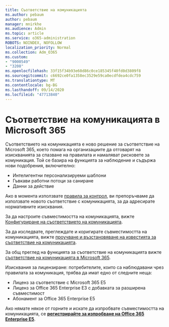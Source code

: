 ```yaml
---
title: Съответствие на комуникацията
ms.author: pebaum
author: pebaum
manager: mnirkhe
ms.audience: Admin
ms.topic: article
ms.service: o365-administration
ROBOTS: NOINDEX, NOFOLLOW
localization_priority: Normal
ms.collection: Adm_O365
ms.custom:
- "9000549"
- "3208"
ms.openlocfilehash: 33f15f34b93e60d86c0ce185345f40fd0d3809f8
ms.sourcegitcommit: c6692ce0fa1358ec3529e59ca0ecdfdea4cdc759
ms.translationtype: MT
ms.contentlocale: bg-BG
ms.lasthandoff: 09/14/2020
ms.locfileid: "47713840"
---
```

# <a name="communication-compliance-in-microsoft-365"></a>Съответствие на комуникацията в Microsoft 365

Съответствието на комуникацията е ново решение за съответствие на Microsoft 365, което помага на организациите да отговарят на изискванията за спазване на правилата и намаляват рисковете за комуникация. Той се базира на функцията за наблюдение и съдържа нови подобрения, включително:

- Интелигентни персонализируеми шаблони
- Гъвкави работни потоци за саниране
- Данни за действие

Ако в момента използвате [правила за контрол](https://docs.microsoft.com/microsoft-365/compliance/supervision-policies), ви препоръчваме да използвате новото съответствие с комуникацията, за да адресирате нормативните изисквания.

За да настроите съвместимостта на комуникацията, вижте [Конфигуриране на съответствието на комуникацията](https://docs.microsoft.com/microsoft-365/compliance/communication-compliance-configure).

За да изследвате, преглеждате и коригирате съвместимостта на комуникацията, вижте [проучване и възстановяване на известията за съответствие на комуникацията](https://docs.microsoft.com/microsoft-365/compliance/communication-compliance-investigate-remediate).

За общ преглед на функцията за съответствие на комуникацията вижте [съответствие на комуникацията в Microsoft 365](https://docs.microsoft.com/microsoft-365/compliance/communication-compliance).

Изисквания за лицензиране: потребителите, които са наблюдавани чрез правилата за комуникация, трябва да имат едно от следните неща:

- Лиценз за съответствие с Microsoft 365 E5
- Лиценз за Office 365 Enterprise E3 с добавката за разширена съвместимост
- Абонамент за Office 365 Enterprise E5

Ако нямате някое от горните и искате да изпробвате съвместимостта на комуникацията, се **[регистрирайте за изпробване на Office 365 Enterprise E5](https://go.microsoft.com/fwlink/p/?LinkID=698279)**.